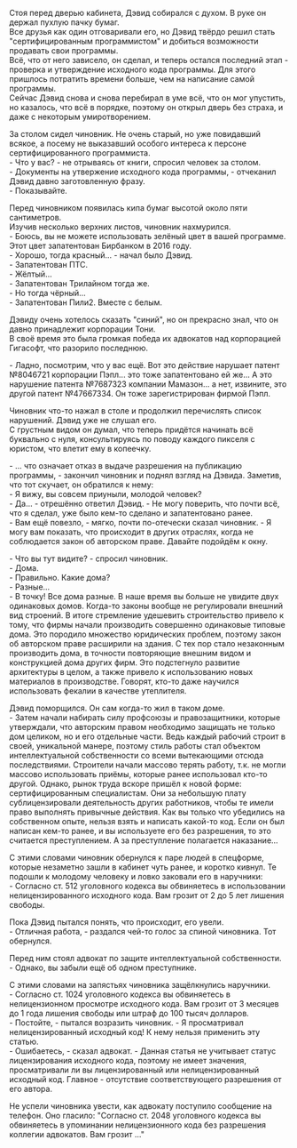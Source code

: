 Стоя перед дверью кабинета, Дэвид собирался с духом. В руке он держал пухлую пачку бумаг.  
Все друзья как один отговаривали его, но Дэвид твёрдо решил стать "сертифицированным программистом" и добиться возможности продавать свои программы.  
Всё, что от него зависело, он сделал, и теперь остался последний этап - проверка и утверждение исходного кода программы. Для этого пришлось потратить времени больше, чем на написание самой программы.  
Сейчас Дэвид снова и снова перебирал в уме всё, что он мог упустить, но казалось, что всё в порядке, поэтому он открыл дверь без страха, и даже с некоторым умиротворением.

За столом сидел чиновник. Не очень старый, но уже повидавший всякое, а посему не выказавший особого интереса к персоне сертифицированного программиста.  
\- Что у вас? - не отрываясь от книги, спросил человек за столом.  
\- Документы на утвержение исходного кода программы, - отчеканил Дэвид давно заготовленную фразу.  
\- Показывайте.

Перед чиновником появилась кипа бумаг высотой около пяти сантиметров.  
Изучив несколько верхних листов, чиновник нахмурился.  
\- Боюсь, вы не можете использовать зелёный цвет в вашей программе. Этот цвет запатентован Бирбанком в 2016 году.  
\- Хорошо, тогда красный... - начал было Дэвид.  
\- Запатентован ПТС.  
\- Жёлтый...  
\- Запатентован Трилайном тогда же.  
\- Но тогда чёрный...  
\- Запатентован Пили2. Вместе с белым.  

Дэвиду очень хотелось сказать "синий", но он прекрасно знал, что он давно принадлежит корпорации Тони.  
В своё время это была громкая победа их адвокатов над корпорацией Гигасофт, что разорило последнюю.

\- Ладно, посмотрим, что у вас ещё. Вот это действие нарушает патент №8046721 корпорации Пэпл... это тоже запатентовано ей же... А это нарушение патента №7687323 компании Мамазон... а нет, извините, это другой патент №47667334. Он тоже зарегистрирован фирмой Пэпл.

Чиновник что-то нажал в столе и продолжил перечислять список нарушений. Дэвид уже не слушал его.  
С грустным видом он думал, что теперь придётся начинать всё буквально с нуля, консультируясь по поводу каждого пикселя с юристом, что влетит ему в копеечку.

\- ... что означает отказ в выдаче разрешения на публикацию программы, - закончил чиновник и поднял взгляд на Дэвида.
Заметив, что тот скучает, он обратился к нему:  
\- Я вижу, вы совсем приуныли, молодой человек?  
\- Да... - отрешённо ответил Дэвид. - Не могу поверить, что почти всё, что я сделал, уже было кем-то сделано и запатентовано ранее.  
\- Вам ещё повезло, - мягко, почти по-отечески сказал чиновник. - Я могу вам показать, что происходит в других отраслях, когда не соблюдается закон об авторском праве. Давайте подойдём к окну.  

\- Что вы тут видите? - спросил чиновник.  
\- Дома.  
\- Правильно. Какие дома?  
\- Разные...  
\- В точку! Все дома разные. В наше время вы больше не увидите двух одинаковых домов. Когда-то законы вообще не регулировали внешний вид строений. В итоге стремление удешевить строительство привело к тому, что фирмы начали производить совершенно одинаковые типовые дома. Это породило множество юридических проблем, поэтому закон об авторском праве расширили на здания. С тех пор стало незаконным производить дома, в точности повторяющие внешним видом и конструкцией дома других фирм. Это подстегнуло развитие архитектуры в целом, а также привело к использованию новых материалов в производстве. Говорят, кто-то даже научился использовать фекалии в качестве утеплителя.  

Дэвид поморщился. Он сам когда-то жил в таком доме.  
\- Затем начали набирать силу профсоюзы и правозащитники, которые утверждали, что авторским правом необходимо защищать не только дом целиком, но и его отдельные части. Ведь каждый рабочий строит в своей, уникальной манере, поэтому стиль работы стал объектом интеллектуальной собственности со всеми вытекающими отсюда последствиями. Строители начали массово терять работу, т.к. не могли массово использовать приёмы, которые ранее использовал кто-то другой. Однако, рынок труда вскоре пришёл к новой форме: сертифицированным специалистам. Они за небольшую плату сублицензировали деятельность других работников, чтобы те имели право выполнять привычные действия. Как вы только что убедились на собственном опыте, нельзя взять и написать какой-то код. Если он был написан кем-то ранее, и вы используете его без разрешения, то это считается преступлением. А за преступление полагается наказание...  

С этими словами чиновник обернулся к паре людей в спецформе, которые незаметно зашли в кабинет чуть ранее, и коротко кивнул.
Те подошли к молодому человеку и ловко заковали его в наручники:  
\- Согласно ст. 512 уголовного кодекса вы обвиняетесь в использовании нелицензированного исходного кода. Вам грозит от 2 до 5 лет лишения свободы.  

Пока Дэвид пытался понять, что происходит, его увели.  
\- Отличная работа, - раздался чей-то голос за спиной чиновника. Тот обернулся.  

Перед ним стоял адвокат по защите интеллектуальной собственности.  
\- Однако, вы забыли ещё об одном преступнике.  

С этими словами на запястьях чиновника защёлкнулись наручники.  
\- Согласно ст. 1024 уголовного кодекса вы обвиняетесь в нелицензионном просмотре исходного кода.  Вам грозит от 3 месяцев до 1 года лишения свободы или штраф до 100 тысяч долларов.  
\- Постойте, - пытался возразить чиновник. - Я просматривал нелицензированный исходный код! К нему нельзя применить эту статью.  
\- Ошибаетесь, - сказал адвокат. - Данная статья не учитывает статус лицензирования исходного кода, поэтому не имеет значения, просматривали ли вы лицензированный или нелицензированный исходный код. Главное - отсутствие соответствующего разрешения от его автора.  

Не успели чиновника увести, как адвокату поступило сообщение на телефон. Оно гласило: "Согласно ст. 2048 уголовного кодекса вы обвиняетесь в упоминании нелицензионного кода без разрешения коллегии адвокатов. Вам грозит ..."  
